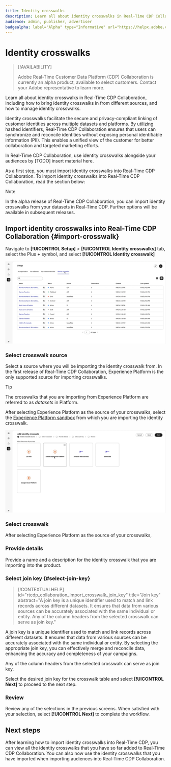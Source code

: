 ```yaml
---
title: Identity crosswalks
description: Learn all about identity crosswalks in Real-Time CDP Collaboration, including how bring identity crosswalks in from different sources, and how to manage identity crosswalks. 
audience: admin, publisher, advertiser
badgealpha: label="Alpha" type="Informative" url="https://helpx.adobe.com/legal/product-descriptions/real-time-customer-data-platform-b2b-edition-prime-and-ultimate-packages.html newtab=true"
---
```


# Identity crosswalks

>[!AVAILABILITY]
>
>Adobe Real-Time Customer Data Platform (CDP) Collaboration is currently an alpha product, available to select customers. Contact your Adobe representative to learn more. 

Learn all about identity crosswalks in Real-Time CDP Collaboration, including how to bring identity crosswalks in from different sources, and how to manage identity crosswalks.

Identity crosswalks facilitate the secure and privacy-compliant linking of customer identities across multiple datasets and platforms. By utilizing hashed identifiers, Real-Time CDP Collaboration ensures that users can synchronize and reconcile identities without exposing personal identifiable information (PII). This enables a unified view of the customer for better collaboration and targeted marketing efforts.

In Real-Time CDP Collaboration, use identity crosswalks alongside your audiences by [TODO] insert material here. 

As a first step, you must import identity crosswalks into Real-Time CDP Collaboration. To import identity crosswalks into Real-Time CDP Collaboration, read the section below:

>[!NOTE]
>
>In the alpha release of Real-Time CDP Collaboration, you can import identity crosswalks from your datasets in Real-Time CDP. Further options will be available in subsequent releases.

## Import identity crosswalks into Real-Time CDP Collaboration {#import-crosswalk}

Navigate to **[!UICONTROL Setup]** > **[!UICONTROL Identity crosswalks]** tab, select the Plus **+** symbol, and select **[!UICONTROL Identity crosswalk]**

![Recording of how to get to the screen to add identity crosswalks](/help/assets/setup/identity-crosswalks/import-identity-crosswalk.gif)

### Select crosswalk source

Select a source where you will be importing the identity crosswalk from. In the first release of Real-Time CDP Collaboration, Experience Platform is the only supported source for importing crosswalks. 

>[!TIP]
>
>The crosswalks that you are importing from Experience Platform are referred to as *datasets* in Platform.

After selecting Experience Platform as the source of your crosswalks, select the [Experience Platform sandbox](https://experienceleague.adobe.com/en/docs/experience-platform/sandbox/home) from which you are importing the identity crosswalk.

![Recording of how to select a crosswalk source](/help/assets/setup/identity-crosswalks/select-crosswalk-source.gif)

### Select crosswalk

After selecting Experience Platform as the source of your crosswalks, 

### Provide details

Provide a name and a description for the identity crosswalk that you are importing into the product. 

### Select join key {#select-join-key}

>[!CONTEXTUALHELP]
>id="rtcdp_collaboration_import_crosswalk_join_key"
>title="Join key"
>abstract="A join key is a unique identifier used to match and link records across different datasets. It ensures that data from various sources can be accurately associated with the same individual or entity. Any of the column headers from the selected crosswalk can serve as join key."

A join key is a unique identifier used to match and link records across different datasets. It ensures that data from various sources can be accurately associated with the same individual or entity. By selecting the appropriate join key, you can effectively merge and reconcile data, enhancing the accuracy and completeness of your campaigns.

Any of the column headers from the selected crosswalk can serve as join key.

Select the desired join key for the crosswalk table and select **[!UICONTROL Next]** to proceed to the next step.

### Review

Review any of the selections in the previous screens. When satisfied with your selection, select **[!UICONTROL Next]** to complete the workflow. 

## Next steps

After learning how to import identity crosswalks into Real-Time CDP, you can view all the identity crosswalks that you have so far added to Real-Time CDP Collaboration. You can also now use the identity crosswalks that you have imported when importing audiences into Real-Time CDP Collaboration. 
